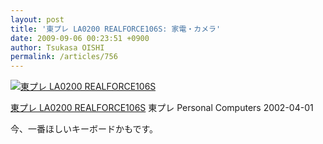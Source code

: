 ```yaml
---
layout: post
title: '東プレ LA0200 REALFORCE106S: 家電・カメラ'
date: 2009-09-06 00:23:51 +0900
author: Tsukasa OISHI
permalink: /articles/756
---
```


 [![東プレ LA0200 REALFORCE106S](https://images-na.ssl-images-amazon.com/images/I/41Z9ZY3FB0L._SL160_.jpg "東プレ LA0200 REALFORCE106S")](http://www.amazon.co.jp/%E6%9D%B1%E3%83%97%E3%83%AC-LA0200-REALFORCE106S/dp/B000EQHU58%3FSubscriptionId%3DAKIAIKJECTBTL3JTYTKA%26tag%3Dkaeruspoon-22%26linkCode%3Dxm2%26camp%3D2025%26creative%3D165953%26creativeASIN%3DB000EQHU58)

 [東プレ LA0200 REALFORCE106S](http://www.amazon.co.jp/%E6%9D%B1%E3%83%97%E3%83%AC-LA0200-REALFORCE106S/dp/B000EQHU58%3FSubscriptionId%3DAKIAIKJECTBTL3JTYTKA%26tag%3Dkaeruspoon-22%26linkCode%3Dxm2%26camp%3D2025%26creative%3D165953%26creativeASIN%3DB000EQHU58)
東プレ
Personal Computers
2002-04-01

今、一番ほしいキーボードかもです。
